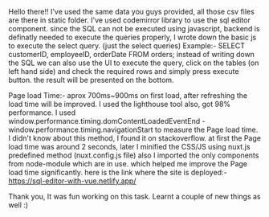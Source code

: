 Hello there!!
I've used the same data you guys provided, all those csv files are there in static folder.
I've used codemirror library to use the sql editor component.
since the SQL can not be executed using javascript, backend is definatly needed to execute the queries properly, I wrote down the basic js to execute the select query. (just the select queries)
Example:- SELECT customerID, employeeID, orderDate FROM  orders;
instead of writing down the SQL we can also use the UI to execute the query, click on the tables (on left hand side) and check the required rows and simply press execute button. the result will be presented on the bottom.


Page load Time:- aprox 700ms~900ms on first load, after refreshing the load time will be improved.
I used the lighthouse tool also, got 98% performance.
I used window.performance.timing.domContentLoadedEventEnd - window.performance.timing.navigationStart to measure the Page load time. I didn't know about this method, I found it on stackoverflow.
at first the Page load time was around 2 seconds, later I minified the CSS/JS using nuxt.js predefined method (nuxt.config.js file)
also I imported the only components from node-module which are in use.
which helped me improve the Page load time significantly.
here is the link where the site is deployed:- https://sql-editor-with-vue.netlify.app/


Thank you, It was fun working on this task. Learnt a couple of new things as well :)